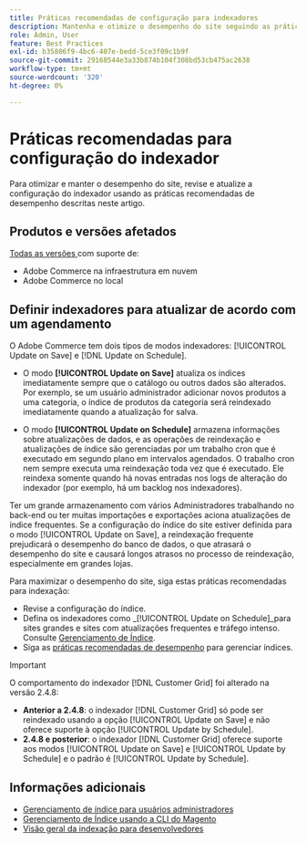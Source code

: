 ```yaml
---
title: Práticas recomendadas de configuração para indexadores
description: Mantenha e otimize o desempenho do site seguindo as práticas recomendadas para a configuração do indexador.
role: Admin, User
feature: Best Practices
exl-id: b35806f9-4bc6-407e-bedd-5ce3f09c1b9f
source-git-commit: 29168544e3a33b874b104f308bd53cb475ac2638
workflow-type: tm+mt
source-wordcount: '320'
ht-degree: 0%

---
```


# Práticas recomendadas para configuração do indexador

Para otimizar e manter o desempenho do site, revise e atualize a configuração do indexador usando as práticas recomendadas de desempenho descritas neste artigo.

## Produtos e versões afetados

[Todas as versões ](../../../release/versions.md) com suporte de:

- Adobe Commerce na infraestrutura em nuvem
- Adobe Commerce no local

## Definir indexadores para atualizar de acordo com um agendamento

O Adobe Commerce tem dois tipos de modos indexadores: [!UICONTROL Update on Save] e [!DNL Update on Schedule].

- O modo **[!UICONTROL Update on Save]** atualiza os índices imediatamente sempre que o catálogo ou outros dados são alterados. Por exemplo, se um usuário administrador adicionar novos produtos a uma categoria, o índice de produtos da categoria será reindexado imediatamente quando a atualização for salva.

- O modo **[!UICONTROL Update on Schedule]** armazena informações sobre atualizações de dados, e as operações de reindexação e atualizações de índice são gerenciadas por um trabalho cron que é executado em segundo plano em intervalos agendados. O trabalho cron nem sempre executa uma reindexação toda vez que é executado. Ele reindexa somente quando há novas entradas nos logs de alteração do indexador (por exemplo, há um backlog nos indexadores).

Ter um grande armazenamento com vários Administradores trabalhando no back-end ou ter muitas importações e exportações aciona atualizações de índice frequentes. Se a configuração do índice do site estiver definida para o modo [!UICONTROL Update on Save], a reindexação frequente prejudicará o desempenho do banco de dados, o que atrasará o desempenho do site e causará longos atrasos no processo de reindexação, especialmente em grandes lojas.

Para maximizar o desempenho do site, siga estas práticas recomendadas para indexação:

- Revise a configuração do índice.
- Defina os indexadores como _[!UICONTROL Update on Schedule]_para sites grandes e sites com atualizações frequentes e tráfego intenso. Consulte [Gerenciamento de Índice](https://experienceleague.adobe.com/en/docs/commerce-admin/systems/tools/index-management#change-the-index-mode).
- Siga as [práticas recomendadas de desempenho](../../../performance/configuration.md) para gerenciar índices.

>[!IMPORTANT]
>
>O comportamento do indexador [!DNL Customer Grid] foi alterado na versão 2.4.8:
>
>- **Anterior a 2.4.8**: o indexador [!DNL Customer Grid] só pode ser reindexado usando a opção [!UICONTROL Update on Save] e não oferece suporte à opção [!UICONTROL Update by Schedule].
>- **2.4.8 e posterior**: o indexador [!DNL Customer Grid] oferece suporte aos modos [!UICONTROL Update on Save] e [!UICONTROL Update by Schedule] e o padrão é [!UICONTROL Update by Schedule].

## Informações adicionais

- [Gerenciamento de índice para usuários administradores](../../../configuration/cli/manage-indexers.md#configure-indexers)
- [Gerenciamento de Índice usando a CLI do Magento](https://experienceleague.adobe.com/docs/commerce-operations/configuration-guide/cli/manage-indexers.html)
- [Visão geral da indexação para desenvolvedores](https://developer.adobe.com/commerce/php/development/components/indexing/)
